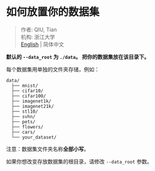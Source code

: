 # 如何放置你的数据集

> 作者: QIU, Tian  
> 机构: 浙江大学  
> [English](README.md) | 简体中文

**默认的 `--data_root` 为 `./data`。 把你的数据集放在该目录下。**

每个数据集用单独的文件夹存储，例如：

```
data/
  ├── mnist/
  ├── cifar10/
  ├── cifar100/
  ├── imagenet1k/
  ├── imagenet21k/
  ├── stl10/
  ├── svhn/
  ├── pets/
  ├── flowers/
  ├── cars/
  └── your_dataset/
```

注意：数据集文件夹名称**全部小写**。

如果你想改变存放数据集的根目录，请修改 `--data_root` 参数。